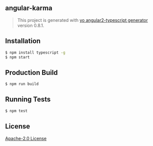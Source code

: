 ## angular-karma
> This project is generated with [yo angular2-typescript generator](https://github.com/shibbir/generator-angular2-typescript) version 0.8.1.

## Installation

```bash
$ npm install typescript -g
$ npm start
```

## Production Build
```bash
$ npm run build
```

## Running Tests
```bash
$ npm test
```

## License
<a href="https://opensource.org/licenses/Apache-2.0">Apache-2.0 License</a>
